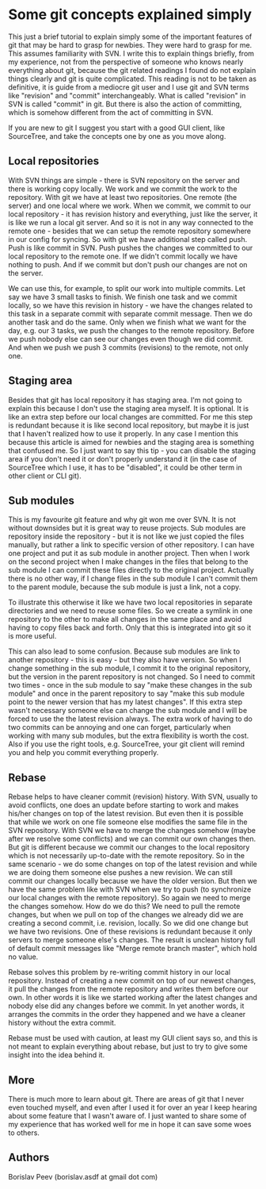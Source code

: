 Some git concepts explained simply
==================================

This just a brief tutorial to explain simply some of the important features of
git that may be hard to grasp for newbies. They were hard to grasp for me.
This assumes familiarity with SVN. I write this to explain things briefly,
from my experience, not from the perspective of someone who knows nearly
everything about git, because the git related readings I found do not explain
things clearly and git is quite complicated. This reading is not to be taken
as definitive, it is guide from a mediocre git user and I use git and SVN
terms like "revision" and "commit" interchangeably. What is called "revision"
in SVN is called "commit" in git. But there is also the action of committing,
which is somehow different from the act of committing in SVN.

If you are new to git I suggest you start with a good GUI client, like SourceTree,
and take the concepts one by one as you move along.


Local repositories
------------------
With SVN things are simple - there is SVN repository on the server and there
is working copy locally. We work and we commit the work to the repository.
With git we have at least two repositories. One remote (the server) and one
local where we work. When we commit, we commit to our local repository - it
has revision history and everything, just like the server, it is like we run a
local git server. And so it is not in any way connected to the remote one -
besides that we can setup the remote repository somewhere in our config for
syncing. So with git we have additional step called push. Push is like commit
in SVN. Push pushes the changes we committed to our local repository to the
remote one. If we didn't commit locally we have nothing to push. And if we
commit but don't push our changes are not on the server.

We can use this, for example, to split our work into multiple commits. Let say
we have 3 small tasks to finish. We finish one task and we commit locally, so
we have this revision in history - we have the changes related to this task in
a separate commit with separate commit message. Then we do another task and do
the same. Only when we finish what we want for the day, e.g. our 3 tasks, we
push the changes to the remote repository. Before we push nobody else can see
our changes even though we did commit. And when we push we push 3 commits
(revisions) to the remote, not only one.


Staging area
------------
Besides that git has local repository it has staging area. I'm not going to
explain this because I don't use the staging area myself. It is optional. It
is like an extra step before our local changes are committed. For me this step
is redundant because it is like second local repository, but maybe it is just
that I haven't realized how to use it properly. In any case I mention this
because this article is aimed for newbies and the staging area is something
that confused me. So I just want to say this tip - you can disable the staging
area if you don't need it or don't properly understand it (in the case of
SourceTree which I use, it has to be "disabled", it could be other term in
other client or CLI git).


Sub modules
-----------
This is my favourite git feature and why git won me over SVN. It is not
without downsides but it is great way to reuse projects. Sub modules are
repository inside the repository - but it is not like we just copied the files
manually, but rather a link to specific version of other repository. I can
have one project and put it as sub module in another project. Then when I work
on the second project when I make changes in the files that belong to the sub
module I can commit these files directly to the original project. Actually
there is no other way, if I change files in the sub module I can't commit them
to the parent module, because the sub module is just a link, not a copy.

To illustrate this otherwise it like we have two local repositories in
separate directories and we need to reuse some files. So we create a symlink
in one repository to the other to make all changes in the same place and avoid
having to copy files back and forth. Only that this is integrated into git so
it is more useful.

This can also lead to some confusion. Because sub modules are link to another
repository - this is easy - but they also have version. So when I change
something in the sub module, I commit it to the original repository, but the
version in the parent repository is not changed. So I need to commit two times -
once in the sub module to say "make these changes in the sub module" and
once in the parent repository to say "make this sub module point to the newer
version that has my latest changes". If this extra step wasn't necessary
someone else can change the sub module and I will be forced to use the the
latest revision always. The extra work of having to do two commits can be
annoying and one can forget, particularly when working with many sub modules,
but the extra flexibility is worth the cost. Also if you use the right tools,
e.g. SourceTree, your git client will remind you and help you commit everything
properly.


Rebase
------
Rebase helps to have cleaner commit (revision) history. With SVN, usually to avoid
conflicts, one does an update before starting to work and makes his/her
changes on top of the latest revision. But even then it is possible that while
we work on one file someone else modifies the same file in the SVN repository.
With SVN we have to merge the changes somehow (maybe after we resolve some
conflicts) and we can commit our own changes then. But git is different
because we commit our changes to the local repository which is not necessarily
up-to-date with the remote repository. So in the same scenario - we do some
changes on top of the latest revision and while we are doing them someone else
pushes a new revision. We can still commit our changes locally because we have
the older version. But then we have the same problem like with SVN when we try
to push (to synchronize our local changes with the remote repository). So
again we need to merge the changes somehow. How do we do this? We need to pull
the remote changes, but when we pull on top of the changes we already did we
are creating a second commit, i.e. revision, locally. So we did one change but
we have two revisions. One of these revisions is redundant because it only
servers to merge someone else's changes. The result is unclean history full of
default commit messages like "Merge remote branch master", which hold no
value.

Rebase solves this problem by re-writing commit history in our local
repository. Instead of creating a new commit on top of our newest changes, it
pull the changes from the remote repository and writes them before our own. In
other words it is like we started working after the latest changes and nobody
else did any changes before we commit. In yet another words, it arranges the
commits in the order they happened and we have a cleaner history without the
extra commit.

Rebase must be used with caution, at least my GUI client says so, and this is
not meant to explain everything about rebase, but just to try to give some
insight into the idea behind it.


More
----
There is much more to learn about git. There are areas of git that I never
even touched myself, and even after I used it for over an year I keep hearing
about some feature that I wasn't aware of. I just wanted to share some of my
experience that has worked well for me in hope it can save some woes to
others.



Authors
-------
Borislav Peev (borislav.asdf at gmail dot com)